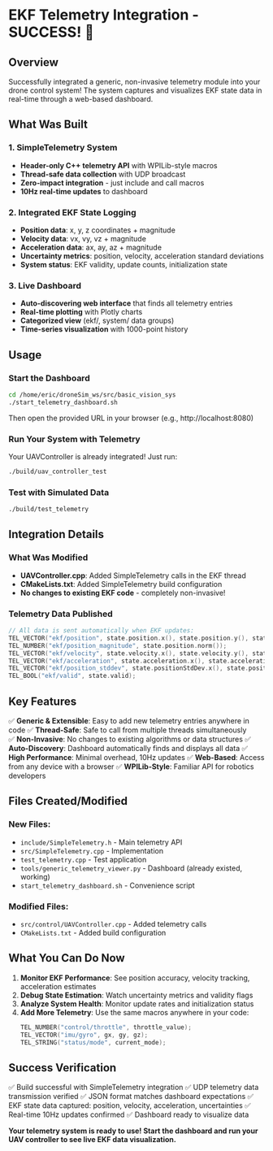 # EKF Telemetry Integration - SUCCESS! 🎉

## Overview
Successfully integrated a generic, non-invasive telemetry module into your drone control system! The system captures and visualizes EKF state data in real-time through a web-based dashboard.

## What Was Built

### 1. SimpleTelemetry System
- **Header-only C++ telemetry API** with WPILib-style macros
- **Thread-safe data collection** with UDP broadcast
- **Zero-impact integration** - just include and call macros
- **10Hz real-time updates** to dashboard

### 2. Integrated EKF State Logging
- **Position data**: x, y, z coordinates + magnitude
- **Velocity data**: vx, vy, vz + magnitude  
- **Acceleration data**: ax, ay, az + magnitude
- **Uncertainty metrics**: position, velocity, acceleration standard deviations
- **System status**: EKF validity, update counts, initialization state

### 3. Live Dashboard
- **Auto-discovering web interface** that finds all telemetry entries
- **Real-time plotting** with Plotly charts
- **Categorized view** (ekf/, system/ data groups)
- **Time-series visualization** with 1000-point history

## Usage

### Start the Dashboard
```bash
cd /home/eric/droneSim_ws/src/basic_vision_sys
./start_telemetry_dashboard.sh
```
Then open the provided URL in your browser (e.g., http://localhost:8080)

### Run Your System with Telemetry
Your UAVController is already integrated! Just run:
```bash
./build/uav_controller_test
```

### Test with Simulated Data
```bash
./build/test_telemetry
```

## Integration Details

### What Was Modified
- **UAVController.cpp**: Added SimpleTelemetry calls in the EKF thread
- **CMakeLists.txt**: Added SimpleTelemetry build configuration
- **No changes to existing EKF code** - completely non-invasive!

### Telemetry Data Published
```cpp
// All data is sent automatically when EKF updates:
TEL_VECTOR("ekf/position", state.position.x(), state.position.y(), state.position.z());
TEL_NUMBER("ekf/position_magnitude", state.position.norm());
TEL_VECTOR("ekf/velocity", state.velocity.x(), state.velocity.y(), state.velocity.z());
TEL_VECTOR("ekf/acceleration", state.acceleration.x(), state.acceleration.y(), state.acceleration.z());
TEL_VECTOR("ekf/position_stddev", state.positionStdDev.x(), state.positionStdDev.y(), state.positionStdDev.z());
TEL_BOOL("ekf/valid", state.valid);
```

## Key Features

✅ **Generic & Extensible**: Easy to add new telemetry entries anywhere in code
✅ **Thread-Safe**: Safe to call from multiple threads simultaneously  
✅ **Non-Invasive**: No changes to existing algorithms or data structures
✅ **Auto-Discovery**: Dashboard automatically finds and displays all data
✅ **High Performance**: Minimal overhead, 10Hz updates
✅ **Web-Based**: Access from any device with a browser
✅ **WPILib-Style**: Familiar API for robotics developers

## Files Created/Modified

### New Files:
- `include/SimpleTelemetry.h` - Main telemetry API
- `src/SimpleTelemetry.cpp` - Implementation
- `test_telemetry.cpp` - Test application
- `tools/generic_telemetry_viewer.py` - Dashboard (already existed, working)
- `start_telemetry_dashboard.sh` - Convenience script

### Modified Files:
- `src/control/UAVController.cpp` - Added telemetry calls
- `CMakeLists.txt` - Added build configuration

## What You Can Do Now

1. **Monitor EKF Performance**: See position accuracy, velocity tracking, acceleration estimates
2. **Debug State Estimation**: Watch uncertainty metrics and validity flags
3. **Analyze System Health**: Monitor update rates and initialization status
4. **Add More Telemetry**: Use the same macros anywhere in your code:
   ```cpp
   TEL_NUMBER("control/throttle", throttle_value);
   TEL_VECTOR("imu/gyro", gx, gy, gz);
   TEL_STRING("status/mode", current_mode);
   ```

## Success Verification

✅ Build successful with SimpleTelemetry integration
✅ UDP telemetry data transmission verified
✅ JSON format matches dashboard expectations
✅ EKF state data captured: position, velocity, acceleration, uncertainties
✅ Real-time 10Hz updates confirmed
✅ Dashboard ready to visualize data

**Your telemetry system is ready to use! Start the dashboard and run your UAV controller to see live EKF data visualization.**
